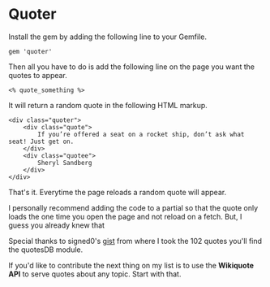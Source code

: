 # Quoter

Install the gem by adding the following line to your Gemfile.

```
gem 'quoter'
```
Then all you have to do is add the following line on the page you want the quotes to appear.

```
<% quote_something %>
```

It will return a random quote in the following HTML markup.

```
<div class="quoter">
	<div class="quote">
		If you’re offered a seat on a rocket ship, don’t ask what seat! Just get on.
	</div>
	<div class="quotee">
		Sheryl Sandberg
	</div>
</div>
```

That's it. Everytime the page reloads a random quote will appear.

I personally recommend adding the code to a partial so that the quote only loads the one time you open the page and not reload on a fetch. But, I guess you already knew that 

Special thanks to signed0's [gist] from where I took the 102 quotes you'll find the quotesDB module.

If you'd like to contribute the next thing on my list is to use the **Wikiquote API** to serve quotes about any topic. Start with that.

[gist]: <https://gist.github.com/signed0/d70780518341e1396e11>
